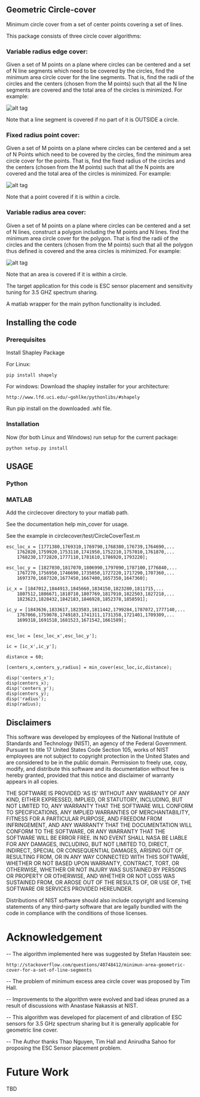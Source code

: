 ## Geometric Circle-cover

Minimum circle cover from a set of center points covering a set of lines. 

This package consists of three circle cover algorithms:

### Variable radius edge cover:

Given a set of M points on a plane where circles can be centered and
a set of N line segments which need to be covered by the circles,
find the minimum area circle cover for the line segments. That is,
find the radii of the circles and the centers (chosen from the M points)
such that all the N line segments are covered and the total area of the
circles is minimized. For example:

![alt tag](figures/estuary_variableradiuslinecover.png)


Note that a line segment is covered if no part of it is OUTSIDE a circle.

### Fixed  radius point cover:
Given a set of M points on a plane where circles can be centered and
a set of N Points which need to be covered by the circles,
find the minimum area circle cover for the points. That is,
find the fixed radius of the circles and the centers (chosen from the M points)
such that all the N points are covered and the total area of the
circles is minimized. For example:

![alt tag](figures/estuary_fixedradiuspointcover.png)

Note that a point covered if it is within a circle.

### Variable  radius area cover:
Given a set of M points on a plane where circles can be centered and
a set of N lines, construct a polygon including the M points and N lines.
find the minimum area circle cover for the polygon. That is
find the radii of the circles and the centers (chosen from the M points)
such that all the polygon thus defined is covered and the area
circles is minimized. For example:

![alt tag](figures/estuary_areacover.png)

Note that an area is covered if it is within a circle.


The target application for this code is ESC sensor placement and sensitivity
tuning for 3.5 GHZ spectrum sharing.



A matlab wrapper for the main python functionality is included.




## Installing the code

### Prerequisites

Install Shapley Package 

For Linux:

    pip install shapely


For windows: Download the shapley installer for your architecture:

    http://www.lfd.uci.edu/~gohlke/pythonlibs/#shapely

Run pip install on the downloaded .whl file.

### Installation 

Now (for both Linux and Windows) run setup for the current package:

    python setup.py install


## USAGE
### Python

### MATLAB

Add the circlecover directory to your matlab path.

See the documentation help min\_cover for usage.

See the example in circlecover/test/CircleCoverTest.m


    esc_loc_x = [1771380,1769310,1769790,1768380,176739,1764690,...
        1762020,1759920,1753110,1741950,1752210,1757010,1761870,...
        1768230,1772820,1777110,1781610,1786920,1793220];

    esc_loc_y = [1827030,1817070,1806990,1797090,1787100,1776840,...
        1767270,1756950,1746690,1735050,1727220,1717290,1707360,...
        1697370,1687320,1677450,1667400,1657350,1647360];

    ic_x = [1847012,1844913,1845660,1834150,1823280,1811715,...
        1807512,1806671,1810710,1807769,1817910,1822503,1827218,...
        1823623,1828432,1842183,1846928,1852378,1858591];

    ic_y = [1843636,1833617,1823583,1811442,1799284,1787072,1777140,...
        1767066,1759078,1749183,1741311,1731358,1721401,1709309,...
        1699318,1691518,1681523,1671542,1661589];


    esc_loc = [esc_loc_x',esc_loc_y'];

    ic = [ic_x',ic_y'];

    distance = 60;

    [centers_x,centers_y,radius] = min_cover(esc_loc,ic,distance);

    disp('centers_x');
    disp(centers_x);
    disp('centers_y');
    disp(centers_y);
    disp('radius');
    disp(radius);




## Disclaimers

This software was developed by employees of the National Institute
of Standards and Technology (NIST), an agency of the Federal
Government. Pursuant to title 17 United States Code Section 105, works
of NIST employees are not subject to copyright protection in the United
States and are considered to be in the public domain. Permission to freely
use, copy, modify, and distribute this software and its documentation
without fee is hereby granted, provided that this notice and disclaimer
of warranty appears in all copies.

THE SOFTWARE IS PROVIDED 'AS IS' WITHOUT ANY WARRANTY OF ANY KIND,
EITHER EXPRESSED, IMPLIED, OR STATUTORY, INCLUDING, BUT NOT LIMITED
TO, ANY WARRANTY THAT THE SOFTWARE WILL CONFORM TO SPECIFICATIONS, ANY
IMPLIED WARRANTIES OF MERCHANTABILITY, FITNESS FOR A PARTICULAR PURPOSE,
AND FREEDOM FROM INFRINGEMENT, AND ANY WARRANTY THAT THE DOCUMENTATION
WILL CONFORM TO THE SOFTWARE, OR ANY WARRANTY THAT THE SOFTWARE WILL BE
ERROR FREE. IN NO EVENT SHALL NASA BE LIABLE FOR ANY DAMAGES, INCLUDING,
BUT NOT LIMITED TO, DIRECT, INDIRECT, SPECIAL OR CONSEQUENTIAL DAMAGES,
ARISING OUT OF, RESULTING FROM, OR IN ANY WAY CONNECTED WITH THIS
SOFTWARE, WHETHER OR NOT BASED UPON WARRANTY, CONTRACT, TORT, OR
OTHERWISE, WHETHER OR NOT INJURY WAS SUSTAINED BY PERSONS OR PROPERTY
OR OTHERWISE, AND WHETHER OR NOT LOSS WAS SUSTAINED FROM, OR AROSE OUT
OF THE RESULTS OF, OR USE OF, THE SOFTWARE OR SERVICES PROVIDED HEREUNDER.

Distributions of NIST software should also include copyright and licensing
statements of any third-party software that are legally bundled with
the code in compliance with the conditions of those licenses.



Acknowledgement
===============


-- The algorithm implemented here was suggested by Stefan Haustein see:

	http://stackoverflow.com/questions/40748412/minimun-area-geometric-cover-for-a-set-of-line-segments

-- The problem of minimum excess area circle cover was proposed by Tim Hall. 

-- Improvements to the algorithm were evolved and bad ideas pruned as a result of discussions with Anastase Nakassis at NIST.

-- This algorithm was developed for placement of and clibration of ESC sensors for 3.5 GHz spectrum sharing
   but it is generally applicable for geometric line cover.

-- The Author thanks Thao Nguyen, Tim Hall and Anirudha Sahoo for proposing the ESC Sensor placement problem.

Future Work
==========

TBD

